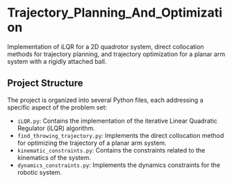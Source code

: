 # Trajectory_Planning_And_Optimization
Implementation of iLQR for a 2D quadrotor system, direct collocation methods for trajectory planning, and trajectory optimization for a planar arm system with a rigidly attached ball.

## Project Structure

The project is organized into several Python files, each addressing a specific aspect of the problem set:

- `iLQR.py`: Contains the implementation of the iterative Linear Quadratic Regulator (iLQR) algorithm.
- `find_throwing_trajectory.py`: Implements the direct collocation method for optimizing the trajectory of a planar arm system.
- `kinematic_constraints.py`: Contains the constraints related to the kinematics of the system.
- `dynamics_constraints.py`: Implements the dynamics constraints for the robotic system.
